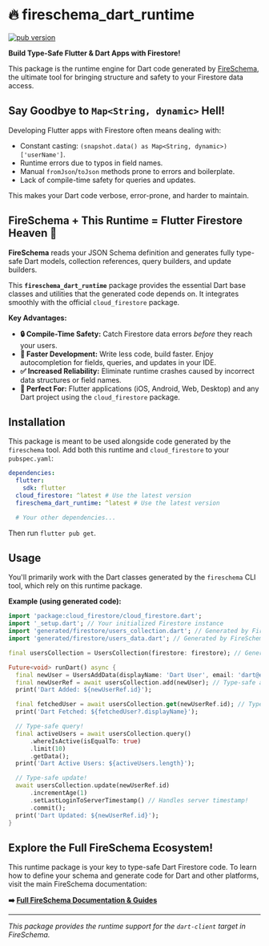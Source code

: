 # 🔥 fireschema_dart_runtime

[![pub version](https://img.shields.io/pub/v/fireschema_dart_runtime.svg)](https://pub.dev/packages/fireschema_dart_runtime)

**Build Type-Safe Flutter & Dart Apps with Firestore!**

This package is the runtime engine for Dart code generated by [FireSchema](https://github.com/shtse8/FireSchema), the ultimate tool for bringing structure and safety to your Firestore data access.

## Say Goodbye to `Map<String, dynamic>` Hell!

Developing Flutter apps with Firestore often means dealing with:

-   Constant casting: `(snapshot.data() as Map<String, dynamic>)['userName']`.
-   Runtime errors due to typos in field names.
-   Manual `fromJson`/`toJson` methods prone to errors and boilerplate.
-   Lack of compile-time safety for queries and updates.

This makes your Dart code verbose, error-prone, and harder to maintain.

## FireSchema + This Runtime = Flutter Firestore Heaven 💙

**FireSchema** reads your JSON Schema definition and generates fully type-safe Dart models, collection references, query builders, and update builders.

This **`fireschema_dart_runtime`** package provides the essential Dart base classes and utilities that the generated code depends on. It integrates smoothly with the official `cloud_firestore` package.

**Key Advantages:**

-   **🔒 Compile-Time Safety:** Catch Firestore data errors *before* they reach your users.
-   **🚀 Faster Development:** Write less code, build faster. Enjoy autocompletion for fields, queries, and updates in your IDE.
-   **✅ Increased Reliability:** Eliminate runtime crashes caused by incorrect data structures or field names.
-   **📱 Perfect For:** Flutter applications (iOS, Android, Web, Desktop) and any Dart project using the `cloud_firestore` package.

## Installation

This package is meant to be used alongside code generated by the `fireschema` tool. Add both this runtime and `cloud_firestore` to your `pubspec.yaml`:

```yaml
dependencies:
  flutter:
    sdk: flutter
  cloud_firestore: ^latest # Use the latest version
  fireschema_dart_runtime: ^latest # Use the latest version

  # Your other dependencies...
```

Then run `flutter pub get`.

## Usage

You'll primarily work with the Dart classes generated by the `fireschema` CLI tool, which rely on this runtime package.

**Example (using generated code):**

```dart
import 'package:cloud_firestore/cloud_firestore.dart';
import '_setup.dart'; // Your initialized Firestore instance
import 'generated/firestore/users_collection.dart'; // Generated by FireSchema
import 'generated/firestore/users_data.dart'; // Generated by FireSchema

final usersCollection = UsersCollection(firestore: firestore); // Generated class uses this runtime

Future<void> runDart() async {
  final newUser = UsersAddData(displayName: 'Dart User', email: 'dart@example.com', status: UserStatus.active);
  final newUserRef = await usersCollection.add(newUser); // Type-safe add!
  print('Dart Added: ${newUserRef.id}');

  final fetchedUser = await usersCollection.get(newUserRef.id); // Type-safe get!
  print('Dart Fetched: ${fetchedUser?.displayName}');

  // Type-safe query!
  final activeUsers = await usersCollection.query()
      .whereIsActive(isEqualTo: true)
      .limit(10)
      .getData();
  print('Dart Active Users: ${activeUsers.length}');

  // Type-safe update!
  await usersCollection.update(newUserRef.id)
      .incrementAge(1)
      .setLastLoginToServerTimestamp() // Handles server timestamp!
      .commit();
  print('Dart Updated: ${newUserRef.id}');
}
```

## Explore the Full FireSchema Ecosystem!

This runtime package is your key to type-safe Dart Firestore code. To learn how to define your schema and generate code for Dart and other platforms, visit the main FireSchema documentation:

**➡️ [Full FireSchema Documentation & Guides](https://shtse8.github.io/FireSchema/)**

---

*This package provides the runtime support for the `dart-client` target in FireSchema.*
